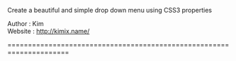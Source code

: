 Create a beautiful and simple drop down menu using CSS3 properties

Author : Kim <br>
Website : http://kimix.name/

=====================================================================
